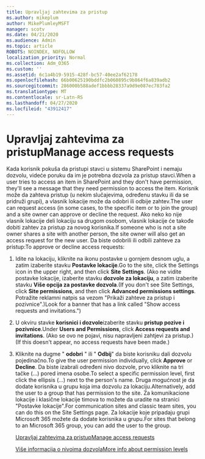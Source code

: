 ```yaml
---
title: Upravljaj zahtevima za pristup
ms.author: mikeplum
author: MikePlumleyMSFT
manager: scotv
ms.date: 04/21/2020
ms.audience: Admin
ms.topic: article
ROBOTS: NOINDEX, NOFOLLOW
localization_priority: Normal
ms.collection: Adm_O365
ms.custom: ''
ms.assetid: 6c1a4b19-5915-428f-bc57-40ee2af62178
ms.openlocfilehash: 66b00625190bddfc2b060895c9b864f6a839adb2
ms.sourcegitcommit: 286000b588adef1bbbb28337a9d9e087ec783fa2
ms.translationtype: MT
ms.contentlocale: sr-Latn-RS
ms.lasthandoff: 04/27/2020
ms.locfileid: "43912417"
---
```

# <a name="manage-access-requests"></a><span data-ttu-id="b170e-102">Upravljaj zahtevima za pristup</span><span class="sxs-lookup"><span data-stu-id="b170e-102">Manage access requests</span></span>

<span data-ttu-id="b170e-103">Kada korisnik pokuša da pristupi stavci u sistemu SharePoint i nemaju dozvolu, videće poruku da im je potrebna dozvola za pristup stavci.</span><span class="sxs-lookup"><span data-stu-id="b170e-103">When a user tries to access an item in SharePoint and they don't have permission, they'll see a message that they need permission to access the item.</span></span> <span data-ttu-id="b170e-104">Korisnik može da zahteva pristup (u nekim slučajevima, određenu stavku ili da se pridruži grupi), a vlasnik lokacije može da odobri ili odbije zahtev.</span><span class="sxs-lookup"><span data-stu-id="b170e-104">The user can request access (in some cases, to the specific item or to join the group) and a site owner can approve or decline the request.</span></span> <span data-ttu-id="b170e-105">Ako neko ko nije vlasnik lokacije deli lokaciju sa drugom osobom, vlasnik lokacije će takođe dobiti zahtev za pristup za novog korisnika.</span><span class="sxs-lookup"><span data-stu-id="b170e-105">If someone who is not a site owner shares a site with another person, the site owner will also get an access request for the new user.</span></span> <span data-ttu-id="b170e-106">Da biste odobrili ili odbili zahteve za pristup:</span><span class="sxs-lookup"><span data-stu-id="b170e-106">To approve or decline access requests:</span></span>
  
1. <span data-ttu-id="b170e-107">Idite na lokaciju, kliknite na ikonu postavke u gornjem desnom uglu, a zatim izaberite stavku **Postavke lokacije**.</span><span class="sxs-lookup"><span data-stu-id="b170e-107">Go to the site, click the Settings icon in the upper right, and then click **Site Settings**.</span></span> <span data-ttu-id="b170e-108">(Ako ne vidite postavke lokacije, izaberite stavku **dozvole za lokaciju**, a zatim izaberite stavku **Više opcija za postavke dozvola**.</span><span class="sxs-lookup"><span data-stu-id="b170e-108">(If you don't see Site Settings, click **Site permissions**, and then click **Advanced permissions settings**.</span></span> <span data-ttu-id="b170e-109">Potražite reklamni natpis sa vezom "Prikaži zahteve za pristup i pozivnice".)</span><span class="sxs-lookup"><span data-stu-id="b170e-109">Look for a banner that has a link called "Show access requests and invitations.")</span></span>
    
2. <span data-ttu-id="b170e-110">U okviru stavke **korisnici i dozvole**izaberite stavku **pristup pozive i pozivnice**.</span><span class="sxs-lookup"><span data-stu-id="b170e-110">Under **Users and Permissions**, click **Access requests and invitations**.</span></span> <span data-ttu-id="b170e-111">(Ako se ovo ne pojavi, nisu napravljeni zahtjevi za pristup.)</span><span class="sxs-lookup"><span data-stu-id="b170e-111">(If this doesn't appear, no access requests have been made.)</span></span>
    
3. <span data-ttu-id="b170e-112">Kliknite na dugme " **odobri** " ili " **Odbij**" da biste korisniku dali dozvolu pojedinačno.</span><span class="sxs-lookup"><span data-stu-id="b170e-112">To give the user permission individually, click **Approve** or **Decline**.</span></span> <span data-ttu-id="b170e-113">Da biste izabrali određeni nivo dozvole, prvo kliknite na tri tačke (...) pored imena osobe.</span><span class="sxs-lookup"><span data-stu-id="b170e-113">To select a specific permission level, first click the ellipsis (...) next to the person's name.</span></span> <span data-ttu-id="b170e-114">Druga mogućnost je da dodate korisnika u grupu koja ima dozvolu za lokaciju.</span><span class="sxs-lookup"><span data-stu-id="b170e-114">Alternatively, add the user to a group that has permission to the site.</span></span> <span data-ttu-id="b170e-115">Za komunikacione lokacije i klasične lokacije timova to možete da uradite na stranici "Postavke lokacije".</span><span class="sxs-lookup"><span data-stu-id="b170e-115">For communication sites and classic team sites, you can do this on the Site Settings page.</span></span> <span data-ttu-id="b170e-116">Za lokacije koje pripadaju grupi Microsoft 365 možete da dodate korisnika u grupu.</span><span class="sxs-lookup"><span data-stu-id="b170e-116">For sites that belong to an Microsoft 365 group, you can add the user to the group.</span></span>
    
    [<span data-ttu-id="b170e-117">Upravljaj zahtevima za pristup</span><span class="sxs-lookup"><span data-stu-id="b170e-117">Manage access requests </span></span>](https://go.microsoft.com/fwlink/?linkid=2008747)
    
    [<span data-ttu-id="b170e-118">Više informacija o nivoima dozvola</span><span class="sxs-lookup"><span data-stu-id="b170e-118">More info about permission levels</span></span>](https://go.microsoft.com/fwlink/?linkid=867071)
    

